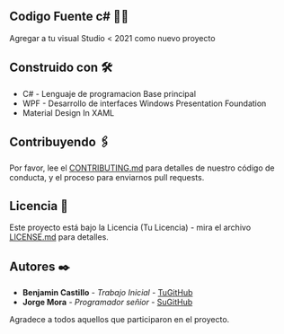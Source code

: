 
## Codigo Fuente c# 🐱‍💻

Agregar a tu visual Studio < 2021 como nuevo proyecto

## Construido con 🛠️

* C# - Lenguaje de programacion Base principal
* WPF - Desarrollo de interfaces Windows Presentation Foundation
* Material Design In XAML

## Contribuyendo 🖇️

Por favor, lee el [CONTRIBUTING.md](url) para detalles de nuestro código de conducta, y el proceso para enviarnos pull requests.

## Licencia 📄

Este proyecto está bajo la Licencia (Tu Licencia) - mira el archivo [LICENSE.md](url) para detalles.

## Autores ✒️

* **Benjamin Castillo** - *Trabajo Inicial* - [TuGitHub](url)
* **Jorge Mora** - *Programador señior* - [SuGitHub](url)

Agradece a todos aquellos que participaron en el proyecto.